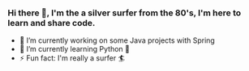 ### Hi there 👋, I'm the a silver surfer from the 80's, I'm here to learn and share code.

- 🔭 I’m currently working on some Java projects with Spring
- 🌱 I’m currently learning Python 🐍 
- ⚡ Fun fact: I'm really a surfer 🏄 
<!--
**silversurfer8080/silversurfer8080** is a ✨ _special_ ✨ repository because its `README.md` (this file) appears on your GitHub profile.

Here are some ideas to get you started:

- 🔭 I’m currently working on ...
- 🌱 I’m currently learning ...
- 👯 I’m looking to collaborate on ...
- 🤔 I’m looking for help with ...
- 💬 Ask me about ...
- 📫 How to reach me: ...
- 😄 Pronouns: ...
- ⚡ Fun fact: ...
-->
